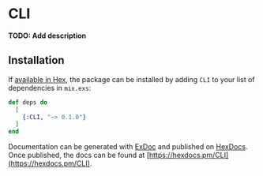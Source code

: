 # CLI

**TODO: Add description**

## Installation

If [available in Hex](https://hex.pm/docs/publish), the package can be installed
by adding `CLI` to your list of dependencies in `mix.exs`:

```elixir
def deps do
  [
    {:CLI, "~> 0.1.0"}
  ]
end
```

Documentation can be generated with [ExDoc](https://github.com/elixir-lang/ex_doc)
and published on [HexDocs](https://hexdocs.pm). Once published, the docs can
be found at [https://hexdocs.pm/CLI](https://hexdocs.pm/CLI).

